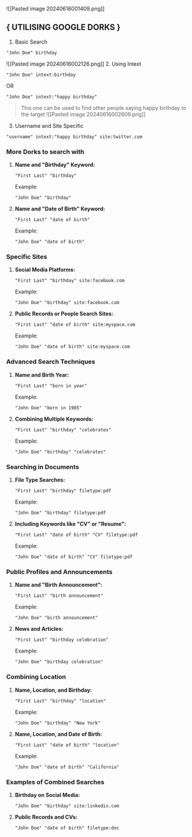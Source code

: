 ![[Pasted image 20240616001409.png]]

## { UTILISING GOOGLE DORKS }

1. Basic Search
```
"John Doe" birthday
```
![[Pasted image 20240616002126.png]]
2. Using Intext
```
"John Doe" intext:birthday
```
 OR
```
"John Doe" intext:"happy birthday"
```
> This one can be used to find other people saying happy birthday to the target
![[Pasted image 20240616002609.png]]

3. Username and Site Specific 
```
"username" intext:"happy birthday" site:twitter.com
```



### More Dorks to search with

1. **Name and "Birthday" Keyword:**
   ```
   "First Last" "birthday"
   ```
   Example:
   ```
   "John Doe" "birthday"
   ```

2. **Name and "Date of Birth" Keyword:**
   ```
   "First Last" "date of birth"
   ```
   Example:
   ```
   "John Doe" "date of birth"
   ```

### Specific Sites

1. **Social Media Platforms:**
   ```
   "First Last" "birthday" site:facebook.com
   ```
   Example:
   ```
   "John Doe" "birthday" site:facebook.com
   ```

2. **Public Records or People Search Sites:**
   ```
   "First Last" "date of birth" site:myspace.com
   ```
   Example:
   ```
   "John Doe" "date of birth" site:myspace.com
   ```

### Advanced Search Techniques

1. **Name and Birth Year:**
   ```
   "First Last" "born in year"
   ```
   Example:
   ```
   "John Doe" "born in 1985"
   ```

2. **Combining Multiple Keywords:**
   ```
   "First Last" "birthday" "celebrates"
   ```
   Example:
   ```
   "John Doe" "birthday" "celebrates"
   ```

### Searching in Documents

1. **File Type Searches:**
   ```
   "First Last" "birthday" filetype:pdf
   ```
   Example:
   ```
   "John Doe" "birthday" filetype:pdf
   ```

2. **Including Keywords like "CV" or "Resume":**
   ```
   "First Last" "date of birth" "CV" filetype:pdf
   ```
   Example:
   ```
   "John Doe" "date of birth" "CV" filetype:pdf
   ```

### Public Profiles and Announcements

1. **Name and "Birth Announcement":**
   ```
   "First Last" "birth announcement"
   ```
   Example:
   ```
   "John Doe" "birth announcement"
   ```

2. **News and Articles:**
   ```
   "First Last" "birthday celebration"
   ```
   Example:
   ```
   "John Doe" "birthday celebration"
   ```

### Combining Location

1. **Name, Location, and Birthday:**
   ```
   "First Last" "birthday" "location"
   ```
   Example:
   ```
   "John Doe" "birthday" "New York"
   ```

2. **Name, Location, and Date of Birth:**
   ```
   "First Last" "date of birth" "location"
   ```
   Example:
   ```
   "John Doe" "date of birth" "California"
   ```

### Examples of Combined Searches

1. **Birthday on Social Media:**
   ```
   "John Doe" "birthday" site:linkedin.com
   ```

2. **Public Records and CVs:**
   ```
   "John Doe" "date of birth" filetype:doc
   ```



